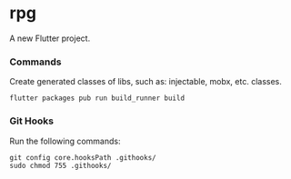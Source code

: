 # rpg

A new Flutter project.

### Commands

Create generated classes of libs, such as: injectable, mobx, etc. classes.

```shell
flutter packages pub run build_runner build
```

### Git Hooks

Run the following commands:

```shell
git config core.hooksPath .githooks/
sudo chmod 755 .githooks/
```
